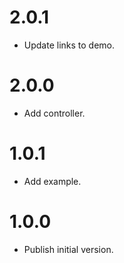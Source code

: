 # 2.0.1

  * Update links to demo.

# 2.0.0

  * Add controller.

# 1.0.1

  * Add example.

# 1.0.0

  * Publish initial version.
